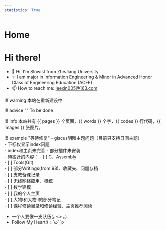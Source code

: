 ```yaml
---
statistics: True
---
```


# Home

# Hi there!

- 👋 Hi, I'm Slowist from ZheJiang University
- ✨ I am major in Information Engineering & Minor in Advanced Honor Class of Engineering Education (ACEE)
- 📫 How to reach me: leexin005@163.com

!!! warning 
    本站在重新建设中

!!! advice ""
    To be done  

!!! info 
    本站共有 {{ pages }} 个页面，{{ words }} 个字，{{ codes }} 行代码，{{ images }} 张图片。

!!! example "等待修复"
    - giscus明暗主题问题（目前只支持日间主题）   
    - 下标仅显示index问题  
    - index和主页未完善
    - 部分插件未安装    
    - 待搬迁的内容：
      - [ ] C、Assembly  
      - [ ] Tools(Git)  
      - [ ] 部分Writings(from 98)、收藏夹、问题存档  
      - [ ] 支教备课记录  
      - [ ] 无线网络应用、概统  
      - [ ] 数学建模  
      - [ ] 我的个人主页  
      - [ ] 大物I和大物II的部分笔记   
      - [ ] 课程修读目录和修读经验、主页推荐阅读   

- 一个人要像一支队伍(｡･ω･｡)  
- Follow My Heart!( ง `ω´ )۶  

<script src="https://giscus.app/client.js"
        data-repo="Slowist-Lee/notebook"
        data-repo-id="R_kgDONfrw0A"
        data-category="Announcements"
        data-category-id="DIC_kwDONfrw0M4ClZMR"
        data-mapping="pathname"
        data-strict="0"
        data-reactions-enabled="1"
        data-emit-metadata="0"
        data-input-position="top"
        data-theme="preferred_color_scheme"
        data-lang="zh-CN"
        crossorigin="anonymous"
        async>
</script>